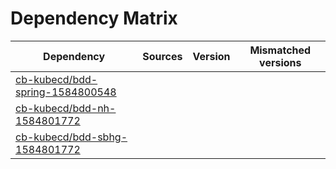 # Dependency Matrix

Dependency | Sources | Version | Mismatched versions
---------- | ------- | ------- | -------------------
[cb-kubecd/bdd-spring-1584800548](https://github.com/cb-kubecd/bdd-spring-1584800548.git) |  | []() | 
[cb-kubecd/bdd-nh-1584801772](https://github.com/cb-kubecd/bdd-nh-1584801772.git) |  | []() | 
[cb-kubecd/bdd-sbhg-1584801772](https://github.com/cb-kubecd/bdd-sbhg-1584801772.git) |  | []() | 
